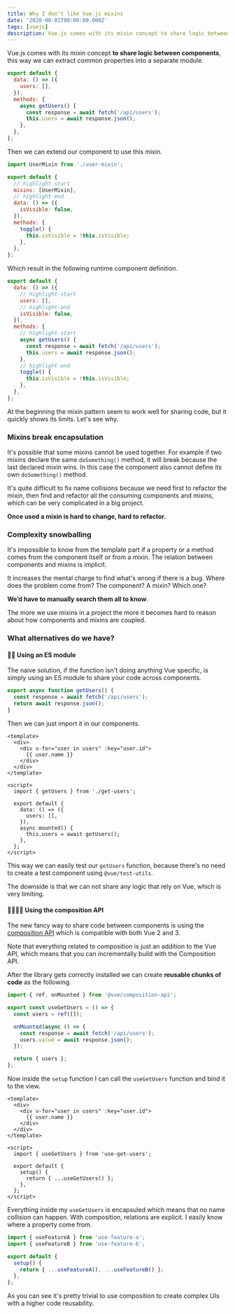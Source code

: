 ```yaml
---
title: Why I don't like Vue.js mixins
date: '2020-08-01T00:00:00.000Z'
tags: [vuejs]
description: Vue.js comes with its mixin concept to share logic between components, but it quickly shows its limits. Let's see why and what alternatives we have.
---
```


Vue.js comes with its mixin concept **to share logic between components**, this way we can extract common properties into a separate module.

```js
export default {
  data: () => ({
    users: [],
  }),
  methods: {
    async getUsers() {
      const response = await fetch('/api/users');
      this.users = await response.json();
    },
  },
};
```

Then we can extend our component to use this mixin.

```js
import UserMixin from './user-mixin';

export default {
  // highlight-start
  mixins: [UserMixin],
  // highlight-end
  data: () => ({
    isVisible: false,
  }),
  methods: {
    toggle() {
      this.isVisible = !this.isVisible;
    },
  },
};
```

Which result in the following runtime component definition.

```js
export default {
  data: () => ({
    // highlight-start
    users: [],
    // highlight-end
    isVisible: false,
  }),
  methods: {
    // highlight-start
    async getUsers() {
      const response = await fetch('/api/users');
      this.users = await response.json();
    },
    // highlight-end
    toggle() {
      this.isVisible = !this.isVisible;
    },
  },
};
```

At the beginning the mixin pattern seem to work well for sharing code, but it quickly shows its limits. Let's see why.

### Mixins break encapsulation

It's possible that some mixins cannot be used together. For example if two mixins declare the same `doSomething()` method, it will break because the last declared mixin wins. In this case the component also cannot define its own `doSomething()` method.

It's quite difficult to fix name collisions because we need first to refactor the mixin, then find and refactor all the consuming components and mixins, which can be very complicated in a big project.

**Once used a mixin is hard to change, hard to refactor.**

### Complexity snowballing

It's impossible to know from the template part if a property or a method comes from the component itself or from a mixin. The relation between components and mixins is implicit.

It increases the mental charge to find what's wrong if there is a bug. Where does the problem come from? The component? A mixin? Which one?

**We’d have to manually search them all to know**.

The more we use mixins in a project the more it becomes hard to reason about how components and mixins are coupled.

### What alternatives do we have?

#### 👍🏼 Using an ES module

The naive solution, if the function isn't doing anything Vue specific, is simply using an ES module to share your code across components.

```js
export async function getUsers() {
  const response = await fetch('/api/users');
  return await response.json();
}
```

Then we can just import it in our components.

```vue
<template>
  <div>
    <div v-for="user in users" :key="user.id">
      {{ user.name }}
    </div>
  </div>
</template>

<script>
  import { getUsers } from './get-users';

  export default {
    data: () => ({
      users: [],
    }),
    async mounted() {
      this.users = await getUsers();
    },
  };
</script>
```

This way we can easily test our `getUsers` function, because there's no need to create a test component using `@vue/test-utils`.

The downside is that we can not share any logic that rely on Vue, which is very limiting.

#### 👍🏼👍🏼 Using the composition API

The new fancy way to share code between components is using the [composition API](https://composition-api.vuejs.org/) which is compatible with both Vue 2 and 3.

Note that everything related to composition is just an addition to the Vue API, which means that you can incrementally build with the Composition API.

After the library gets correctly installed we can create **reusable chunks of code** as the following.

```js
import { ref, onMounted } from '@vue/composition-api';

export const useGetUsers = () => {
  const users = ref([]);

  onMounted(async () => {
    const response = await fetch('/api/users');
    users.value = await response.json();
  });

  return { users };
};
```

Now inside the `setup` function I can call the `useGetUsers` function and bind it to the view.

```vue
<template>
  <div>
    <div v-for="user in users" :key="user.id">
      {{ user.name }}
    </div>
  </div>
</template>

<script>
  import { useGetUsers } from 'use-get-users';

  export default {
    setup() {
      return { ...useGetUsers() };
    },
  };
</script>
```

Everything inside my `useGetUsers` is encapsuled which means that no name collision can happen. With composition, relations are explicit. I easily know where a property come from.

```js
import { useFeatureA } from 'use-feature-a';
import { useFeatureB } from 'use-feature-b';

export default {
  setup() {
    return { ...useFeatureA(), ...useFeatureB() };
  },
};
```

As you can see it's pretty trivial to use composition to create complex UIs with a higher code reusability.
